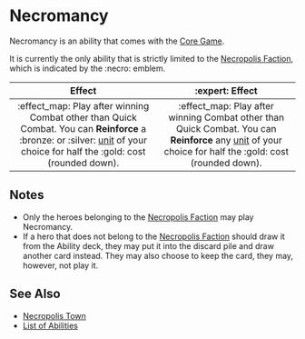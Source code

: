 # Necromancy

Necromancy is an ability that comes with the [Core Game](../content.md).

It is currently the only ability that is strictly limited to the [Necropolis Faction](../towns/necropolis.md), which is indicated by the :necro: emblem.

| Effect | :expert: Effect |
| :---: | :---: |
| :effect_map: Play after winning Combat other than Quick Combat. You can **Reinforce** a :bronze: or :silver: [unit](../units.md) of your choice for half the :gold: cost (rounded down). | :effect_map: Play after winning Combat other than Quick Combat. You can **Reinforce** any [unit](../units.md) of your choice for half the :gold: cost (rounded down). |


## Notes

- Only the heroes belonging to the [Necropolis Faction](../towns/necropolis.md) may play Necromancy.
- If a hero that does not belong to the [Necropolis Faction](../towns/necropolis.md) should draw it from the Ability deck, they may put it into the discard pile and draw another card instead. They may also choose to keep the card, they may, however, not play it.


## See Also

- [Necropolis Town](../towns/necropolis.md)
- [List of Abilities](../abilities.md)
